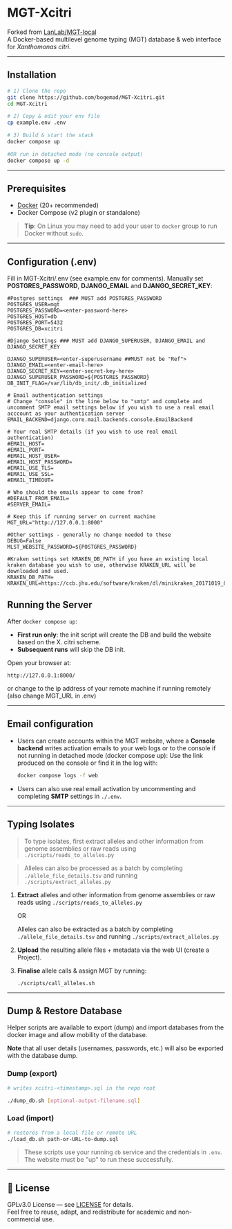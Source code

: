 # MGT-Xcitri

Forked from [LanLab/MGT-local](https://github.com/LanLab/MGT-local)  
A Docker-based multilevel genome typing (MGT) database & web interface for _Xanthomonas citri_.

---

## Installation

```bash
# 1) Clone the repo
git clone https://github.com/bogemad/MGT-Xcitri.git
cd MGT-Xcitri

# 2) Copy & edit your env file
cp example.env .env

# 3) Build & start the stack
docker compose up

#OR run in detached mode (no console output)
docker compose up -d
```

---

## Prerequisites

- [Docker](https://docs.docker.com/get-docker/) (20+ recommended)  
- Docker Compose (v2 plugin or standalone)  

> **Tip**: On Linux you may need to add your user to `docker` group to run Docker without `sudo`.

---

## Configuration (.env)

Fill in MGT-Xcitri/.env (see example.env for comments). Manually set **POSTGRES_PASSWORD**, **DJANGO_EMAIL** and **DJANGO_SECRET_KEY**:

```
#Postgres settings  ### MUST add POSTGRES_PASSWORD
POSTGRES_USER=mgt
POSTGRES_PASSWORD=<enter-password-here>
POSTGRES_HOST=db
POSTGRES_PORT=5432
POSTGRES_DB=xcitri

#Django Settings ### MUST add DJANGO_SUPERUSER, DJANGO_EMAIL and DJANGO_SECRET_KEY

DJANGO_SUPERUSER=<enter-superusername ##MUST not be "Ref">
DJANGO_EMAIL=<enter-email-here>
DJANGO_SECRET_KEY=<enter-secret-key-here>
DJANGO_SUPERUSER_PASSWORD=${POSTGRES_PASSWORD}
DB_INIT_FLAG=/var/lib/db_init/.db_initialized

# Email authentication settings
# Change "console" in the line below to "smtp" and complete and uncomment SMTP email settings below if you wish to use a real email acccount as your authentication server
EMAIL_BACKEND=django.core.mail.backends.console.EmailBackend

# Your real SMTP details (if you wish to use real email authentication)
#EMAIL_HOST=
#EMAIL_PORT=
#EMAIL_HOST_USER=
#EMAIL_HOST_PASSWORD=
#EMAIL_USE_TLS=
#EMAIL_USE_SSL=
#EMAIL_TIMEOUT=

# Who should the emails appear to come from?
#DEFAULT_FROM_EMAIL=
#SERVER_EMAIL=

# Keep this if running server on current machine
MGT_URL="http://127.0.0.1:8000"

#Other settings - generally no change needed to these
DEBUG=False
MLST_WEBSITE_PASSWORD=${POSTGRES_PASSWORD}

#Kraken settings set KRAKEN_DB_PATH if you have an existing local kraken database you wish to use, otherwise KRAKEN_URL will be downloaded and used.
KRAKEN_DB_PATH=
KRAKEN_URL=https://ccb.jhu.edu/software/kraken/dl/minikraken_20171019_8GB.tgz
```

## Running the Server

After `docker compose up`:

- **First run only**: the init script will create the DB and build the website based on the X. citri scheme.  
- **Subsequent runs** will skip the DB init.

Open your browser at:

```
http://127.0.0.1:8000/
```
or change to the ip address of your remote machine if running remotely (also change MGT_URL in .env)

---

## Email configuration

- Users can create accounts within the MGT website, where a **Console backend** writes activation emails to your web logs or to the console if not running in detached mode (docker compose up):
  Use the link produced on the console or find it in the log with:
  ```bash
  docker compose logs -f web
  ```

- Users can also use real email activation by uncommenting and completing **SMTP** settings in `./.env`.

---

## Typing Isolates

> To type isolates, first extract alleles and other information from genome assemblies or raw reads using `./scripts/reads_to_alleles.py`

> Alleles can also be processed as a batch by completing `./allele_file_details.tsv` and running `./scripts/extract_alleles.py`

1. **Extract** alleles and other information from genome assemblies or raw reads using `./scripts/reads_to_alleles.py`

   OR

   Alleles can also be extracted as a batch by completing `./allele_file_details.tsv` and running `./scripts/extract_alleles.py`

2. **Upload** the resulting allele files + metadata via the web UI (create a Project).

3. **Finalise** allele calls & assign MGT by running:

   `./scripts/call_alleles.sh`

---

## Dump & Restore Database

Helper scripts are available to export (dump) and import databases from the docker image and allow mobility of the database. 

**Note** that all user details (usernames, passwords, etc.) will also be exported with the database dump.

### Dump (export)

```bash
# writes xcitri-<timestamp>.sql in the repo root

./dump_db.sh [optional-output-filename.sql]
```

### Load (import)

```bash
# restores from a local file or remote URL
./load_db.sh path-or-URL-to-dump.sql
```

> These scripts use your running `db` service and the credentials in `.env`. The website must be "up" to run these successfully.

---

## 📄 License

GPLv3.0 License — see [LICENSE](LICENSE) for details.  
Feel free to reuse, adapt, and redistribute for academic and non-commercial use.  


